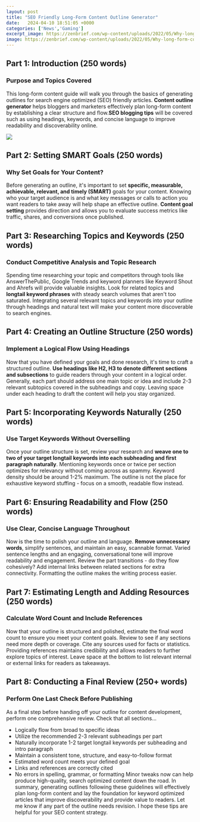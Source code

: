 ```yaml
---
layout: post
title: "SEO Friendly Long-Form Content Outline Generator"
date:   2024-04-10 18:51:05 +0000
categories: ['News','Gaming']
excerpt_image: https://zenbrief.com/wp-content/uploads/2022/05/Why-long-form-content-matters-for-SEO-and-how-to-do-it.png
image: https://zenbrief.com/wp-content/uploads/2022/05/Why-long-form-content-matters-for-SEO-and-how-to-do-it.png
---
```


## Part 1: Introduction (250 words)
### Purpose and Topics Covered
This long-form content guide will walk you through the basics of generating outlines for search engine optimized (SEO) friendly articles. **Content outline generator** helps bloggers and marketers effectively plan long-form content by establishing a clear structure and flow.**SEO blogging tips** will be covered such as using headings, keywords, and concise language to improve readability and discoverability online.

![](https://zenbrief.com/wp-content/uploads/2022/05/Why-long-form-content-matters-for-SEO-and-how-to-do-it.png)
## Part 2: Setting SMART Goals (250 words) 
### Why Set Goals for Your Content?
Before generating an outline, it's important to set **specific, measurable, achievable, relevant, and timely (SMART)** goals for your content. Knowing who your target audience is and what key messages or calls to action you want readers to take away will help shape an effective outline. **Content goal setting** provides direction and allows you to evaluate success metrics like traffic, shares, and conversions once published.
## Part 3: Researching Topics and Keywords (250 words)
### Conduct Competitive Analysis and Topic Research
Spending time researching your topic and competitors through tools like AnswerThePublic, Google Trends and keyword planners like Keyword Shout and Ahrefs will provide valuable insights. Look for related topics and **longtail keyword phrases** with steady search volumes that aren't too saturated. Integrating several relevant topics and keywords into your outline through headings and natural text will make your content more discoverable to search engines.
## Part 4: Creating an Outline Structure (250 words) 
### Implement a Logical Flow Using Headings 
Now that you have defined your goals and done research, it's time to craft a structured outline. **Use headings like H2, H3 to denote different sections and subsections** to guide readers through your content in a logical order. Generally, each part should address one main topic or idea and include 2-3 relevant subtopics covered in the subheadings and copy. Leaving space under each heading to draft the content will help you stay organized.
## Part 5: Incorporating Keywords Naturally (250 words)
### Use Target Keywords Without Overselling 
Once your outline structure is set, review your research and **weave one to two of your target longtail keywords into each subheading and first paragraph naturally**. Mentioning keywords once or twice per section optimizes for relevancy without coming across as spammy. Keyword density should be around 1-2% maximum. The outline is not the place for exhaustive keyword stuffing - focus on a smooth, readable flow instead.
## Part 6: Ensuring Readability and Flow (250 words)  
### Use Clear, Concise Language Throughout
Now is the time to polish your outline and language. **Remove unnecessary words**, simplify sentences, and maintain an easy, scannable format. Varied sentence lengths and an engaging, conversational tone will improve readability and engagement. Review the part transitions - do they flow cohesively? Add internal links between related sections for extra connectivity. Formatting the outline makes the writing process easier.
## Part 7: Estimating Length and Adding Resources (250 words)
### Calculate Word Count and Include References 
Now that your outline is structured and polished, estimate the final word count to ensure you meet your content goals. Review to see if any sections need more depth or coverage. Cite any sources used for facts or statistics. Providing references maintains credibility and allows readers to further explore topics of interest. Leave space at the bottom to list relevant internal or external links for readers as takeaways.
## Part 8: Conducting a Final Review (250+ words)  
### Perform One Last Check Before Publishing
As a final step before handing off your outline for content development, perform one comprehensive review. Check that all sections...
- Logically flow from broad to specific ideas  
- Utilize the recommended 2-3 relevant subheadings per part
- Naturally incorporate 1-2 target longtail keywords per subheading and intro paragraph
- Maintain a consistent tone, structure, and easy-to-follow format
- Estimated word count meets your defined goal
- Links and references are correctly cited
- No errors in spelling, grammar, or formatting
Minor tweaks now can help produce high-quality, search optimized content down the road.
In summary, generating outlines following these guidelines will effectively plan long-form content and lay the foundation for keyword optimized articles that improve discoverability and provide value to readers. Let me know if any part of the outline needs revision. I hope these tips are helpful for your SEO content strategy.